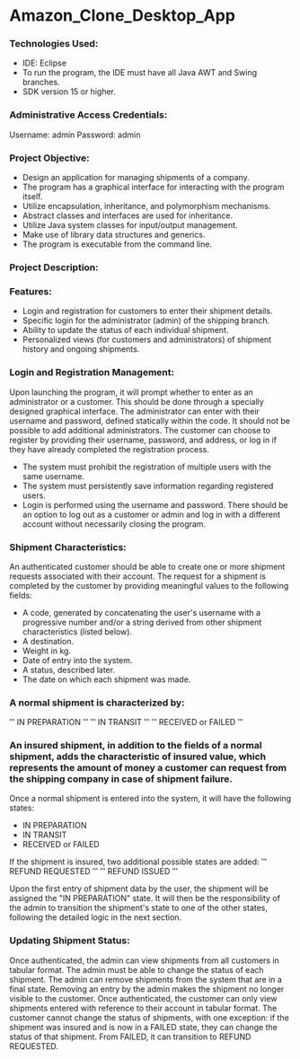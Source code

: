 # Amazon_Clone_Desktop_App

### Technologies Used:
- IDE: Eclipse
- To run the program, the IDE must have all Java AWT and Swing branches.
- SDK version 15 or higher.

### Administrative Access Credentials:
Username: admin
Password: admin

### Project Objective:
- Design an application for managing shipments of a company.
- The program has a graphical interface for interacting with the program itself.
- Utilize encapsulation, inheritance, and polymorphism mechanisms.
- Abstract classes and interfaces are used for inheritance.
- Utilize Java system classes for input/output management.
- Make use of library data structures and generics.
- The program is executable from the command line.

### Project Description:

### Features:
- Login and registration for customers to enter their shipment details.
- Specific login for the administrator (admin) of the shipping branch.
- Ability to update the status of each individual shipment.
- Personalized views (for customers and administrators) of shipment history and ongoing shipments.

### Login and Registration Management:
Upon launching the program, it will prompt whether to enter as an administrator or a customer.
This should be done through a specially designed graphical interface.
The administrator can enter with their username and password, defined statically within the code. It should not be possible to add additional administrators.
The customer can choose to register by providing their username, password, and address, or log in if they have already completed the registration process.
- The system must prohibit the registration of multiple users with the same username.
- The system must persistently save information regarding registered users.
- Login is performed using the username and password.
There should be an option to log out as a customer or admin and log in with a different account without necessarily closing the program.

### Shipment Characteristics:
An authenticated customer should be able to create one or more shipment requests associated with their account. The request for a shipment is completed by the customer by providing meaningful values to the following fields:
- A code, generated by concatenating the user's username with a progressive number and/or a string derived from other shipment characteristics (listed below).
- A destination.
- Weight in kg.
- Date of entry into the system.
- A status, described later.
- The date on which each shipment was made.

### A normal shipment is characterized by:
‵‵‵ IN PREPARATION ‵‵‵
‵‵‵ IN TRANSIT ‵‵‵
‵‵‵ RECEIVED or FAILED ‵‵‵

### An insured shipment, in addition to the fields of a normal shipment, adds the characteristic of insured value, which represents the amount of money a customer can request from the shipping company in case of shipment failure.

Once a normal shipment is entered into the system, it will have the following states:
- IN PREPARATION
- IN TRANSIT
- RECEIVED or FAILED

If the shipment is insured, two additional possible states are added:
‵‵‵ REFUND REQUESTED ‵‵‵
‵‵‵ REFUND ISSUED ‵‵‵

Upon the first entry of shipment data by the user, the shipment will be assigned the "IN PREPARATION" state. It will then be the responsibility of the admin to transition the shipment's state to one of the other states, following the detailed logic in the next section.

### Updating Shipment Status:
Once authenticated, the admin can view shipments from all customers in tabular format.
The admin must be able to change the status of each shipment.
The admin can remove shipments from the system that are in a final state. Removing an entry by the admin makes the shipment no longer visible to the customer.
Once authenticated, the customer can only view shipments entered with reference to their account in tabular format. The customer cannot change the status of shipments, with one exception: if the shipment was insured and is now in a FAILED state, they can change the status of that shipment. From FAILED, it can transition to REFUND REQUESTED.
